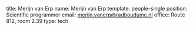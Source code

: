title: Merijn van Erp
name: Merijn van Erp
template: people-single
position: Scientific programmer
email: merijn.vanerp@radboudumc.nl
office: Route 812, room 2.39
type: tech
